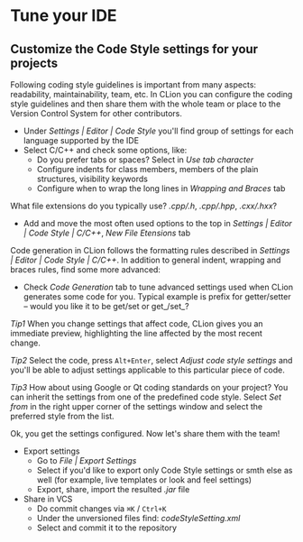 # Tune your IDE

## Customize the Code Style settings for your projects
Following coding style guidelines is important from many aspects: readability, maintainability, team, etc. In CLion you can configure the coding style guidelines and then share them with the whole team or place to the Version Control System for other contributors.
* Under _Settings | Editor | Code Style_ you'll find group of settings for each language supported by the IDE
* Select C/C++ and check some options, like:
    * Do you prefer tabs or spaces? Select in _Use tab character_
    * Configure indents for class members, members of the plain structures, visibility keywords
    * Configure when to wrap the long lines in _Wrapping and Braces_ tab

What file extensions do you typically use? _.cpp/.h_, _.cpp/.hpp_, _.cxx/.hxx_?
* Add and move the most often used options to the top in _Settings | Editor | Code Style | C/C++_, _New File Etensions_ tab

Code generation in CLion follows the formatting rules described in _Settings | Editor | Code Style | C/C++_. In addition to general indent, wrapping and braces rules, find some more advanced:
* Check _Code Generation_ tab to tune advanced settings used when CLion generates some code for you. Typical example is prefix for getter/setter – would you like it to be get/set or get_/set_?

_Tip1_ When you change settings that affect code, CLion gives you an immediate preview, highlighting the line affected by the most recent change.

_Tip2_ Select the code, press `Alt+Enter`, select _Adjust code style settings_ and you'll be able to adjust settings applicable to this particular piece of code.

_Tip3_ How about using Google or Qt coding standards on your project? You can inherit the settings from one of the predefined code style. Select _Set from_ in the right upper corner of the settings window and select the preferred style from the list.

Ok, you get the settings configured. Now let's share them with the team!
* Export settings
    * Go to _File | Export Settings_
    * Select if you'd like to export only Code Style settings or smth else as well (for example, live templates or look and feel settings)
    * Export, share, import the resulted _.jar_ file
* Share in VCS
    * Do commit changes via `⌘K` / `Ctrl+K`
    * Under the unversioned files find: _codeStyleSetting.xml_
    * Select and commit it to the repository